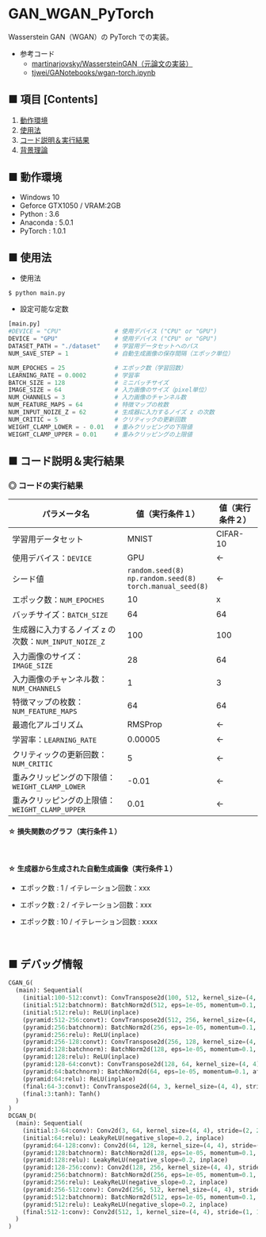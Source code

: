 # GAN_WGAN_PyTorch
Wasserstein GAN（WGAN）の PyTorch での実装。

- 参考コード
    - [martinarjovsky/WassersteinGAN（元論文の実装）](https://github.com/martinarjovsky/WassersteinGAN)
    - [tjwei/GANotebooks/wgan-torch.ipynb](https://github.com/tjwei/GANotebooks/blob/master/wgan-torch.ipynb)


## ■ 項目 [Contents]
1. [動作環境](#動作環境)
1. [使用法](#使用法)
1. [コード説明＆実行結果](#コード説明＆実行結果)
1. [背景理論](https://github.com/Yagami360/My_NoteBook/blob/master/%E6%83%85%E5%A0%B1%E5%B7%A5%E5%AD%A6/%E6%83%85%E5%A0%B1%E5%B7%A5%E5%AD%A6_%E6%A9%9F%E6%A2%B0%E5%AD%A6%E7%BF%92_%E7%94%9F%E6%88%90%E3%83%A2%E3%83%87%E3%83%AB.md#WGAN)

## ■ 動作環境

- Windows 10
- Geforce GTX1050 / VRAM:2GB
- Python : 3.6
- Anaconda : 5.0.1
- PyTorch : 1.0.1

## ■ 使用法

- 使用法
```
$ python main.py
```

- 設定可能な定数
```python
[main.py]
#DEVICE = "CPU"               # 使用デバイス ("CPU" or "GPU")
DEVICE = "GPU"                # 使用デバイス ("CPU" or "GPU")
DATASET_PATH = "./dataset"    # 学習用データセットへのパス
NUM_SAVE_STEP = 1             # 自動生成画像の保存間隔（エポック単位）

NUM_EPOCHES = 25              # エポック数（学習回数）
LEARNING_RATE = 0.0002        # 学習率
BATCH_SIZE = 128              # ミニバッチサイズ
IMAGE_SIZE = 64               # 入力画像のサイズ（pixel単位）
NUM_CHANNELS = 3              # 入力画像のチャンネル数
NUM_FEATURE_MAPS = 64         # 特徴マップの枚数
NUM_INPUT_NOIZE_Z = 62        # 生成器に入力するノイズ z の次数
NUM_CRITIC = 5                # クリティックの更新回数
WEIGHT_CLAMP_LOWER = - 0.01   # 重みクリッピングの下限値
WEIGHT_CLAMP_UPPER = 0.01     # 重みクリッピングの上限値
```


<a id="コード説明＆実行結果"></a>

## ■ コード説明＆実行結果

### ◎ コードの実行結果

|パラメータ名|値（実行条件１）|値（実行条件２）|
|---|---|---|
|学習用データセット|MNIST|CIFAR-10|
|使用デバイス：`DEVICE`|GPU|←|
|シード値|`random.seed(8)`<br>`np.random.seed(8)`<br>`torch.manual_seed(8)`|←|
|エポック数：`NUM_EPOCHES`|10|x|
|バッチサイズ：`BATCH_SIZE`|64|64|
|生成器に入力するノイズ z の次数：`NUM_INPUT_NOIZE_Z`|100|100|
|入力画像のサイズ：`IMAGE_SIZE`|28|64|
|入力画像のチャンネル数：`NUM_CHANNELS`|1|3|
|特徴マップの枚数：`NUM_FEATURE_MAPS`|64|64|
|最適化アルゴリズム|RMSProp|←|
|学習率：`LEARNING_RATE`|0.00005|←|
|クリティックの更新回数：`NUM_CRITIC`|5|←|
|重みクリッピングの下限値：`WEIGHT_CLAMP_LOWER`|-0.01|←|
|重みクリッピングの上限値：`WEIGHT_CLAMP_UPPER`|0.01|←|


#### ☆ 損失関数のグラフ（実行条件１）
<br>

#### ☆ 生成器から生成された自動生成画像（実行条件１）

- エポック数 : 1 / イテレーション回数：xxx<br>

- エポック数 : 2 / イテレーション回数：xxx<br>


- エポック数 : 10 / イテレーション回数 : xxxx<br>
<br>


## ■ デバッグ情報

```python
CGAN_G(
  (main): Sequential(
    (initial:100-512:convt): ConvTranspose2d(100, 512, kernel_size=(4, 4), stride=(1, 1), bias=False)
    (initial:512:batchnorm): BatchNorm2d(512, eps=1e-05, momentum=0.1, affine=True, track_running_stats=True)
    (initial:512:relu): ReLU(inplace)
    (pyramid:512-256:convt): ConvTranspose2d(512, 256, kernel_size=(4, 4), stride=(2, 2), padding=(1, 1), bias=False)
    (pyramid:256:batchnorm): BatchNorm2d(256, eps=1e-05, momentum=0.1, affine=True, track_running_stats=True)
    (pyramid:256:relu): ReLU(inplace)
    (pyramid:256-128:convt): ConvTranspose2d(256, 128, kernel_size=(4, 4), stride=(2, 2), padding=(1, 1), bias=False)
    (pyramid:128:batchnorm): BatchNorm2d(128, eps=1e-05, momentum=0.1, affine=True, track_running_stats=True)
    (pyramid:128:relu): ReLU(inplace)
    (pyramid:128-64:convt): ConvTranspose2d(128, 64, kernel_size=(4, 4), stride=(2, 2), padding=(1, 1), bias=False)
    (pyramid:64:batchnorm): BatchNorm2d(64, eps=1e-05, momentum=0.1, affine=True, track_running_stats=True)
    (pyramid:64:relu): ReLU(inplace)
    (final:64-3:convt): ConvTranspose2d(64, 3, kernel_size=(4, 4), stride=(2, 2), padding=(1, 1), bias=False)
    (final:3:tanh): Tanh()
  )
)
DCGAN_D(
  (main): Sequential(
    (initial:3-64:conv): Conv2d(3, 64, kernel_size=(4, 4), stride=(2, 2), padding=(1, 1), bias=False)
    (initial:64:relu): LeakyReLU(negative_slope=0.2, inplace)
    (pyramid:64-128:conv): Conv2d(64, 128, kernel_size=(4, 4), stride=(2, 2), padding=(1, 1), bias=False)
    (pyramid:128:batchnorm): BatchNorm2d(128, eps=1e-05, momentum=0.1, affine=True, track_running_stats=True)
    (pyramid:128:relu): LeakyReLU(negative_slope=0.2, inplace)
    (pyramid:128-256:conv): Conv2d(128, 256, kernel_size=(4, 4), stride=(2, 2), padding=(1, 1), bias=False)
    (pyramid:256:batchnorm): BatchNorm2d(256, eps=1e-05, momentum=0.1, affine=True, track_running_stats=True)
    (pyramid:256:relu): LeakyReLU(negative_slope=0.2, inplace)
    (pyramid:256-512:conv): Conv2d(256, 512, kernel_size=(4, 4), stride=(2, 2), padding=(1, 1), bias=False)
    (pyramid:512:batchnorm): BatchNorm2d(512, eps=1e-05, momentum=0.1, affine=True, track_running_stats=True)
    (pyramid:512:relu): LeakyReLU(negative_slope=0.2, inplace)
    (final:512-1:conv): Conv2d(512, 1, kernel_size=(4, 4), stride=(1, 1), bias=False)
  )
)
```